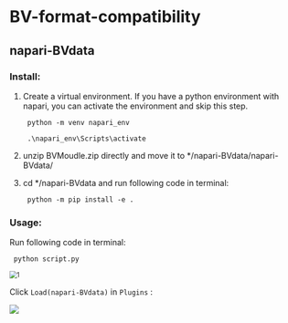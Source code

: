 # BV-format-compatibility

## napari-BVdata

### Install:

1. Create a virtual environment. If you have a python environment with napari, you can activate the environment and skip this step.

   ``` python -m venv napari_env``` 

   ``` .\napari_env\Scripts\activate``` 

2. unzip BVMoudle.zip directly and move it to */napari-BVdata/napari-BVdata/

3. cd */napari-BVdata and run following code in terminal:

   ``` python -m pip install -e .```

### Usage:

Run following code in terminal:

``` python script.py```

<img src="./imgs/1.JPG" alt="1" style="zoom:80%;" />

Click ```Load(napari-BVdata)``` in ```Plugins``` :

![](./imgs/2.JPG)





